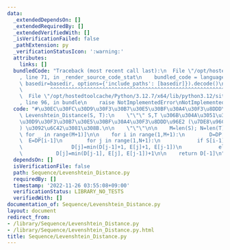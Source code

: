 ```yaml
---
data:
  _extendedDependsOn: []
  _extendedRequiredBy: []
  _extendedVerifiedWith: []
  _isVerificationFailed: false
  _pathExtension: py
  _verificationStatusIcon: ':warning:'
  attributes:
    links: []
  bundledCode: "Traceback (most recent call last):\n  File \"/opt/hostedtoolcache/Python/3.12.7/x64/lib/python3.12/site-packages/onlinejudge_verify/documentation/build.py\"\
    , line 71, in _render_source_code_stat\n    bundled_code = language.bundle(stat.path,\
    \ basedir=basedir, options={'include_paths': [basedir]}).decode()\n          \
    \         ^^^^^^^^^^^^^^^^^^^^^^^^^^^^^^^^^^^^^^^^^^^^^^^^^^^^^^^^^^^^^^^^^^^^^^^^^^^^^^^^^\n\
    \  File \"/opt/hostedtoolcache/Python/3.12.7/x64/lib/python3.12/site-packages/onlinejudge_verify/languages/python.py\"\
    , line 96, in bundle\n    raise NotImplementedError\nNotImplementedError\n"
  code: "#\u30EC\u30FC\u30D9\u30F3\u30B7\u30E5\u30BF\u30A4\u30F3\u8DDD\u96E2\ndef\
    \ Levenshtein_Distance(S, T):\n    \"\"\" S,T \u306B\u304A\u3051\u308B\u30EC\u30FC\
    \u30D9\u30F3\u30B7\u30E5\u30BF\u30A4\u30F3\u8DDD\u96E2 (\u7DE8\u96C6\u8DDD\u96E2\
    ) \u3092\u6C42\u3081\u308B.\n\n    \"\"\"\n\n    M=len(S); N=len(T)\n    DP=[[0]*(N+1)\
    \ for _ in range(M+1)]\n\n    for i in range(1,M+1):\n        D=DP[i]\n      \
    \  E=DP[i-1]\n        for j in range(1,N+1):\n            if S[i-1]==T[j-1]:\n\
    \                D[j]=min(D[j-1]+1, E[j]+1, E[j-1])\n            else:\n     \
    \           D[j]=min(D[j-1], E[j], E[j-1])+1\n\n    return D[-1]\n"
  dependsOn: []
  isVerificationFile: false
  path: Sequence/Levenshtein_Distance.py
  requiredBy: []
  timestamp: '2022-11-26 03:55:08+09:00'
  verificationStatus: LIBRARY_NO_TESTS
  verifiedWith: []
documentation_of: Sequence/Levenshtein_Distance.py
layout: document
redirect_from:
- /library/Sequence/Levenshtein_Distance.py
- /library/Sequence/Levenshtein_Distance.py.html
title: Sequence/Levenshtein_Distance.py
---
```

